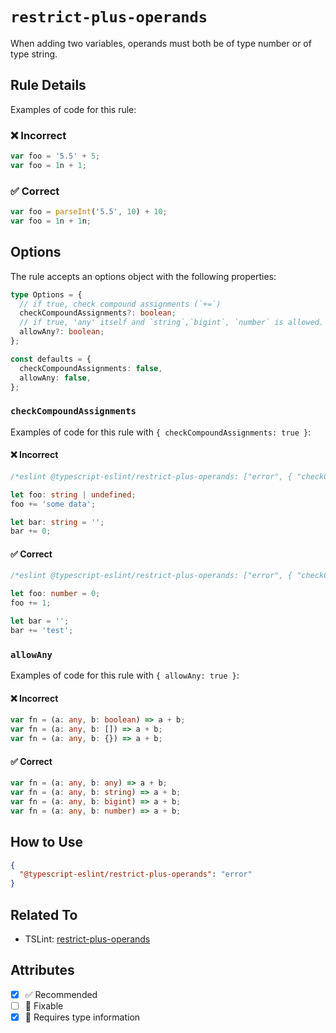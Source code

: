 # `restrict-plus-operands`

When adding two variables, operands must both be of type number or of type string.

## Rule Details

Examples of code for this rule:

<!--tabs-->

### ❌ Incorrect

```ts
var foo = '5.5' + 5;
var foo = 1n + 1;
```

### ✅ Correct

```ts
var foo = parseInt('5.5', 10) + 10;
var foo = 1n + 1n;
```

## Options

The rule accepts an options object with the following properties:

```ts
type Options = {
  // if true, check compound assignments (`+=`)
  checkCompoundAssignments?: boolean;
  // if true, 'any' itself and `string`,`bigint`, `number` is allowed.
  allowAny?: boolean;
};

const defaults = {
  checkCompoundAssignments: false,
  allowAny: false,
};
```

### `checkCompoundAssignments`

Examples of code for this rule with `{ checkCompoundAssignments: true }`:

<!--tabs-->

#### ❌ Incorrect

```ts
/*eslint @typescript-eslint/restrict-plus-operands: ["error", { "checkCompoundAssignments": true }]*/

let foo: string | undefined;
foo += 'some data';

let bar: string = '';
bar += 0;
```

#### ✅ Correct

```ts
/*eslint @typescript-eslint/restrict-plus-operands: ["error", { "checkCompoundAssignments": true }]*/

let foo: number = 0;
foo += 1;

let bar = '';
bar += 'test';
```

### `allowAny`

Examples of code for this rule with `{ allowAny: true }`:

<!--tabs-->

#### ❌ Incorrect

```ts
var fn = (a: any, b: boolean) => a + b;
var fn = (a: any, b: []) => a + b;
var fn = (a: any, b: {}) => a + b;
```

#### ✅ Correct

```ts
var fn = (a: any, b: any) => a + b;
var fn = (a: any, b: string) => a + b;
var fn = (a: any, b: bigint) => a + b;
var fn = (a: any, b: number) => a + b;
```

## How to Use

```json
{
  "@typescript-eslint/restrict-plus-operands": "error"
}
```

## Related To

- TSLint: [restrict-plus-operands](https://palantir.github.io/tslint/rules/restrict-plus-operands/)

## Attributes

- [x] ✅ Recommended
- [ ] 🔧 Fixable
- [x] 💭 Requires type information

